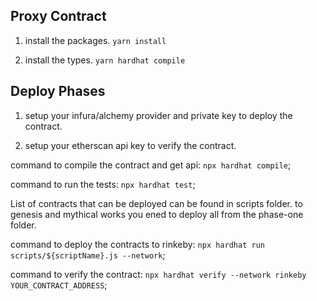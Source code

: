 ## Proxy Contract

1. install the packages.
`yarn install`

2. install the types.
`yarn hardhat compile`

## Deploy Phases

1. setup your infura/alchemy provider and private key to deploy the contract.

2. setup your etherscan api key to verify the contract.

command to compile the contract and get api:
`npx hardhat compile`;

command to run the tests:
`npx hardhat test`;

List of contracts that can be deployed can be found in scripts folder. to genesis and mythical works you ened to deploy all from the phase-one folder.

command to deploy the contracts to rinkeby:
`npx hardhat run scripts/${scriptName}.js --network`;

command to verify the contract:
`npx hardhat verify --network rinkeby YOUR_CONTRACT_ADDRESS`;
